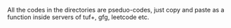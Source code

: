 All the codes in the directories are pseduo-codes, just copy and paste as a function inside servers of tuf+, gfg, leetcode etc.
